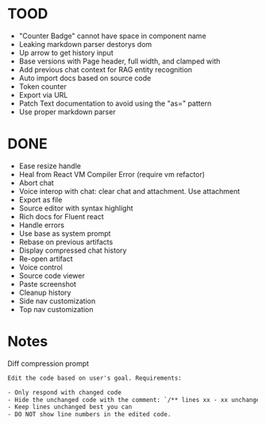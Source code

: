# TOOD

- "Counter Badge" cannot have space in component name
- Leaking markdown parser destorys dom
- Up arrow to get history input
- Base versions with Page header, full width, and clamped with
- Add previous chat context for RAG entity recognition
- Auto import docs based on source code
- Token counter
- Export via URL
- Patch Text documentation to avoid using the "as=" pattern
- Use proper markdown parser

# DONE

- Ease resize handle
- Heal from React VM Compiler Error (require vm refactor)
- Abort chat
- Voice interop with chat: clear chat and attachment. Use attachment
- Export as file
- Source editor with syntax highlight
- Rich docs for Fluent react
- Handle errors
- Use base as system prompt
- Rebase on previous artifacts
- Display compressed chat history
- Re-open artifact
- Voice control
- Source code viewer
- Paste screenshot
- Cleanup history
- Side nav customization
- Top nav customization

# Notes

Diff compression prompt

```txt
Edit the code based on user's goal. Requirements:

- Only respond with changed code
- Hide the unchanged code with the comment: `/** lines xx - xx unchanged */`
- Keep lines unchanged best you can
- DO NOT show line numbers in the edited code.
```

